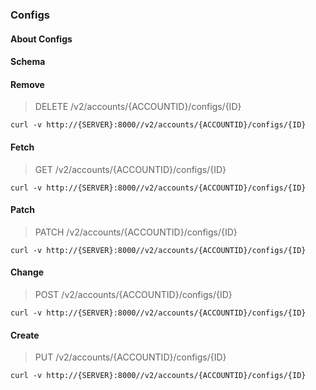 ### Configs

#### About Configs

#### Schema



#### Remove

> DELETE /v2/accounts/{ACCOUNTID}/configs/{ID}

```curl
curl -v http://{SERVER}:8000//v2/accounts/{ACCOUNTID}/configs/{ID}
```

#### Fetch

> GET /v2/accounts/{ACCOUNTID}/configs/{ID}

```curl
curl -v http://{SERVER}:8000//v2/accounts/{ACCOUNTID}/configs/{ID}
```

#### Patch

> PATCH /v2/accounts/{ACCOUNTID}/configs/{ID}

```curl
curl -v http://{SERVER}:8000//v2/accounts/{ACCOUNTID}/configs/{ID}
```

#### Change

> POST /v2/accounts/{ACCOUNTID}/configs/{ID}

```curl
curl -v http://{SERVER}:8000//v2/accounts/{ACCOUNTID}/configs/{ID}
```

#### Create

> PUT /v2/accounts/{ACCOUNTID}/configs/{ID}

```curl
curl -v http://{SERVER}:8000//v2/accounts/{ACCOUNTID}/configs/{ID}
```


